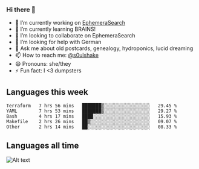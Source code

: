 ### Hi there 👋

<!--
**soulshake/soulshake** is a ✨ _special_ ✨ repository because its `README.md` (this file) appears on your GitHub profile.

Here are some ideas to get you started:

- 🔭 I’m currently working on ...
- 🌱 I’m currently learning ...
- 👯 I’m looking to collaborate on ...
- 🤔 I’m looking for help with ...
- 💬 Ask me about ...
- 📫 How to reach me: ...
- 😄 Pronouns: ...
- ⚡ Fun fact: ...
-->


- 🔭 I’m currently working on [EphemeraSearch](https://www.ephemerasearch.com/)
- 🌱 I’m currently learning BRAINS!
- 👯 I’m looking to collaborate on EphemeraSearch
- 🤔 I’m looking for help with German
- 💬 Ask me about old postcards, genealogy, hydroponics, lucid dreaming
- 📫 How to reach me: [@s0ulshake](https://twitter.com/soulshake)
- 😄 Pronouns: she/they
- ⚡ Fun fact: I <3 dumpsters

## Languages this week

<!--START_SECTION:waka-->
```text
Terraform   7 hrs 56 mins   ███████▒░░░░░░░░░░░░░░░░░   29.45 % 
YAML        7 hrs 53 mins   ███████▒░░░░░░░░░░░░░░░░░   29.27 % 
Bash        4 hrs 17 mins   ████░░░░░░░░░░░░░░░░░░░░░   15.93 % 
Makefile    2 hrs 26 mins   ██▒░░░░░░░░░░░░░░░░░░░░░░   09.07 % 
Other       2 hrs 14 mins   ██░░░░░░░░░░░░░░░░░░░░░░░   08.33 % 
```
<!--END_SECTION:waka-->

## Languages all time
![Alt text](https://wakatime.com/share/@aj/6aa10b67-a5e9-4fb1-acaf-8692f4385172.svg)
